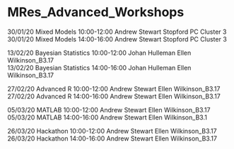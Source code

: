 # MRes_Advanced_Workshops

30/01/20	Mixed Models	10:00-12:00	Andrew Stewart	Stopford PC Cluster 3  
30/01/20	Mixed Models	14:00-16:00	Andrew Stewart	Stopford PC Cluster 3

13/02/20	Bayesian Statistics	10:00-12:00	Johan Hulleman	Ellen Wilkinson_B3.17  
13/02/20	Bayesian Statistics	14:00-16:00	Johan Hulleman	Ellen Wilkinson_B3.17

27/02/20	Advanced R	10:00-12:00	Andrew Stewart	Ellen Wilkinson_B3.17  
27/02/20	Advanced R	14:00-16:00	Andrew Stewart	Ellen Wilkinson_B3.17

05/03/20	MATLAB	10:00-12:00	Andrew Stewart	Ellen Wilkinson_B3.17  
05/03/20	MATLAB	14:00-16:00	Andrew Stewart	Ellen Wilkinson_B3.1

26/03/20	Hackathon	10:00-12:00	Andrew Stewart	Ellen Wilkinson_B3.17  
26/03/20	Hackathon	14:00-16:00	Andrew Stewart	Ellen Wilkinson_B3.17
